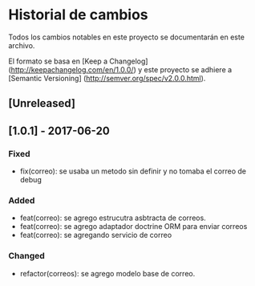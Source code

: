 # Historial de cambios
Todos los cambios notables en este proyecto se documentarán en este archivo.

El formato se basa en [Keep a Changelog] (http://keepachangelog.com/en/1.0.0/)
y este proyecto se adhiere a [Semantic Versioning] (http://semver.org/spec/v2.0.0.html).

## [Unreleased]

## [1.0.1] - 2017-06-20
### Fixed
- fix(correo): se usaba un metodo sin definir y no tomaba el correo de debug
### Added
- feat(correo): se agrego estrucutra asbtracta de correos.
- feat(correo): se agrego adaptador doctrine ORM para enviar correos
- feat(correo): se agregando servicio de correo
### Changed
- refactor(correos): se agrego modelo base de correo.